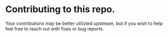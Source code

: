# Contributing to this repo.

Your contributions may be better utilizied upstream, but if you wish to help feel free to reach out with fixes or bug reports.

